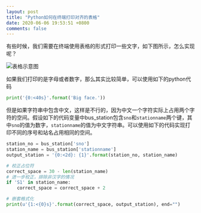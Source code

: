```yaml
---
layout: post
title: "Python如何在终端打印对齐的表格"
date: 2020-06-06 19:53:51 +0800
comments: false
---
```


有些时候，我们需要在终端使用表格的形式打印一些文字，如下图所示，怎么实现呢？

![表格示意图](https://jekyll-1251110281.file.myqcloud.com/images/表格示意图_20200606_compressed_masked.jpg)

如果我们打印的是字母或者数字，那么其实比较简单，可以使用如下的python代码

```python
print('{0:<40s}'.format('Big face.'))
```

但是如果字符串中包含中文，这样是不行的，因为中文一个字符实际上占用两个字符的空间。假设如下的代码变量中bus_station包含`sno`和`stationname`两个键，其中`sno`的值为数字，`stationname`的值为中文字符串。可以使用如下的代码实现打印不同的序号和站名占用相同的空间。

```python
station_no = bus_station['sno']
station_name = bus_station['stationname']
output_station = '{0:<2d}: {1}'.format(station_no, station_name)

# 校正占位符
correct_space = 30 - len(station_name)
# 进一步校正，排除非汉字的情况
if 'S1' in station_name:
    correct_space = correct_space + 2

# 嵌套格式化
print(u'{1:<{0}s}'.format(correct_space, output_station), end="")
```
